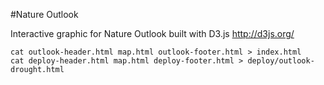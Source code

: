 #Nature Outlook

Interactive graphic for Nature Outlook built with D3.js
http://d3js.org/

	cat outlook-header.html map.html outlook-footer.html > index.html
	cat deploy-header.html map.html deploy-footer.html > deploy/outlook-drought.html